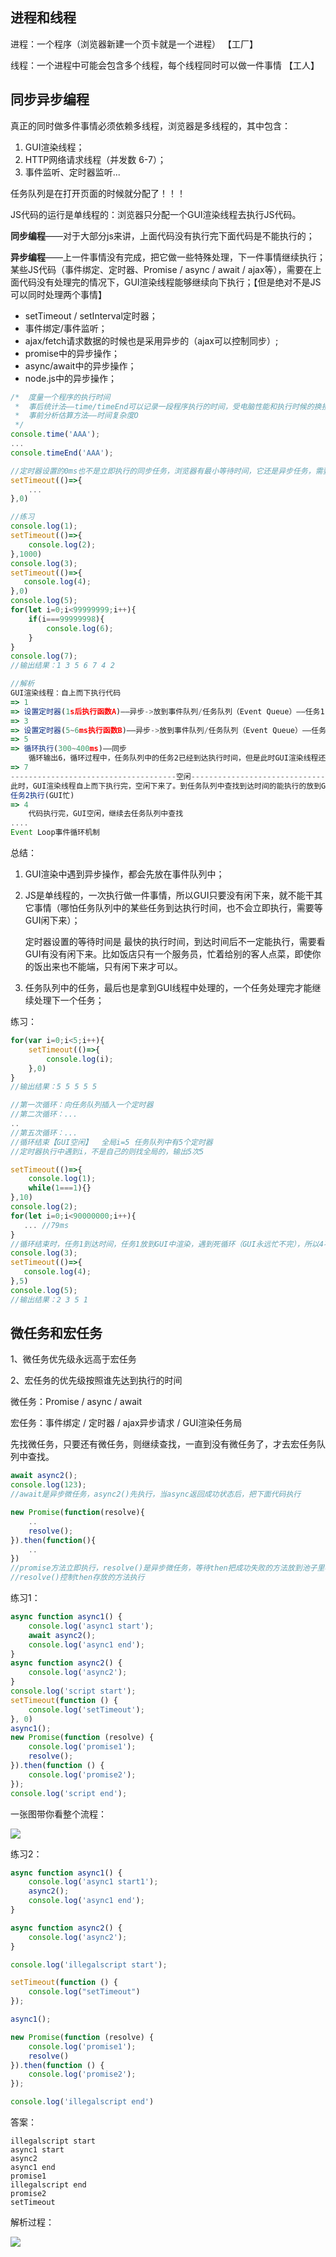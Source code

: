 ## 进程和线程

进程：一个程序（浏览器新建一个页卡就是一个进程）  【工厂】

线程：一个进程中可能会包含多个线程，每个线程同时可以做一件事情  【工人】



## 同步异步编程

真正的同时做多件事情必须依赖多线程，浏览器是多线程的，其中包含：

1. GUI渲染线程；
2. HTTP网络请求线程（并发数 6-7）；
3. 事件监听、定时器监听...



任务队列是在打开页面的时候就分配了！！！



JS代码的运行是单线程的：浏览器只分配一个GUI渲染线程去执行JS代码。

**同步编程**——对于大部分js来讲，上面代码没有执行完下面代码是不能执行的；

**异步编程**——上一件事情没有完成，把它做一些特殊处理，下一件事情继续执行；某些JS代码（事件绑定、定时器、Promise / async / await / ajax等），需要在上面代码没有处理完的情况下，GUI渲染线程能够继续向下执行；【但是绝对不是JS可以同时处理两个事情】

- setTimeout / setInterval定时器；
- 事件绑定/事件监听；
- ajax/fetch请求数据的时候也是采用异步的（ajax可以控制同步）;
- promise中的异步操作；
- async/await中的异步操作；
- node.js中的异步操作；

```javascript
/*	度量一个程序的执行时间
 *	事后统计法——time/timeEnd可以记录一段程序执行的时间，受电脑性能和执行时候的换接状态影响;
 *  事前分析估算方法——时间复杂度O
 */
console.time('AAA');
...
console.timeEnd('AAA');
```

```javascript
//定时器设置的0ms也不是立即执行的同步任务，浏览器有最小等待时间，它还是异步任务，需要放在EventQueue中
setTimeout(()=>{
    ...
},0) 

//练习
console.log(1);
setTimeout(()=>{
    console.log(2);
},1000)
console.log(3);
setTimeout(()=>{
   console.log(4); 
},0)
console.log(5);
for(let i=0;i<99999999;i++){
    if(i===99999998){
        console.log(6);
    }
}
console.log(7);
//输出结果：1 3 5 6 7 4 2

//解析
GUI渲染线程：自上而下执行代码
=> 1
=> 设置定时器(1s后执行函数A)——异步->放到事件队列/任务队列（Event Queue）——任务1：1s后执行函数A,浏览器会开辟一个监听时间的线程来监听时间是否到达;
=> 3
=> 设置定时器(5~6ms执行函数B)——异步->放到事件队列/任务队列（Event Queue）——任务2：5~6ms后执行函数B,监听
=> 5
=> 循环执行(300~400ms)——同步
	循环输出6，循环过程中，任务队列中的任务2已经到达执行时间，但是此时GUI渲染线程还没有自上而下渲染完，所以需要所有任务队列中的任务（哪怕到达时间的）继续等待;
=> 7
-------------------------------------空闲---------------------------------------------
此时，GUI渲染线程自上而下执行完，空闲下来了。到任务队列中查找到达时间的能执行的放到GUI中去执行。如果有多个到达时间，谁先到谁先执行。
任务2执行(GUI忙)
=> 4
    代码执行完，GUI空闲，继续去任务队列中查找
....
Event Loop事件循环机制
```

总结：

1. GUI渲染中遇到异步操作，都会先放在事件队列中；

2. JS是单线程的，一次执行做一件事情，所以GUI只要没有闲下来，就不能干其它事情（哪怕任务队列中的某些任务到达执行时间，也不会立即执行，需要等GUI闲下来）；

   定时器设置的等待时间是 最快的执行时间，到达时间后不一定能执行，需要看GUI有没有闲下来。比如饭店只有一个服务员，忙着给别的客人点菜，即使你的饭出来也不能端，只有闲下来才可以。

3. 任务队列中的任务，最后也是拿到GUI线程中处理的，一个任务处理完才能继续处理下一个任务；



练习：

```javascript
for(var i=0;i<5;i++){
	setTimeout(()=>{
		console.log(i);   
	},0)
}
//输出结果：5 5 5 5 5

//第一次循环：向任务队列插入一个定时器
//第二次循环：...
..
//第五次循环：...
//循环结束【GUI空闲】  全局i=5 任务队列中有5个定时器
//定时器执行中遇到i，不是自己的则找全局的，输出5次5
```

```javascript
setTimeout(()=>{
    console.log(1);
    while(1===1){}
},10)
console.log(2);
for(let i=0;i<90000000;i++){
   ... //79ms
}
//循环结束时，任务1到达时间，任务1放到GUI中渲染，遇到死循环（GUI永远忙不完），所以4不执行
console.log(3);
setTimeout(()=>{
   console.log(4); 
},5)
console.log(5);
//输出结果：2 3 5 1
```



## 微任务和宏任务

1、微任务优先级永远高于宏任务

2、宏任务的优先级按照谁先达到执行的时间

微任务：Promise / async / await

宏任务：事件绑定 / 定时器 / ajax异步请求 / GUI渲染任务局

先找微任务，只要还有微任务，则继续查找，一直到没有微任务了，才去宏任务队列中查找。

```javascript
await async2();
console.log(123);
//await是异步微任务，async2()先执行，当async返回成功状态后，把下面代码执行

new Promise(function(resolve){
	..
	resolve();
}).then(function(){
	..
})
//promise方法立即执行，resolve()是异步微任务，等待then把成功失败的方法放到池子里再通知方法执行
//resolve()控制then存放的方法执行
```



练习1：

```javascript
async function async1() {
	console.log('async1 start');
	await async2();
	console.log('async1 end');
}
async function async2() {
	console.log('async2');
}
console.log('script start');
setTimeout(function () {
	console.log('setTimeout');
}, 0)
async1();
new Promise(function (resolve) {
	console.log('promise1');
	resolve();
}).then(function () {
	console.log('promise2');
});
console.log('script end');
```

一张图带你看整个流程：

![](/img/blog/render/宏任务和微任务.png)



练习2：

```javascript
async function async1() {
    console.log('async1 start1');
    async2();
    console.log('async1 end');
}

async function async2() {
    console.log('async2');
}

console.log('illegalscript start');

setTimeout(function () {
    console.log("setTimeout")
});

async1();

new Promise(function (resolve) {
    console.log('promise1');
    resolve()
}).then(function () {
    console.log('promise2');
});

console.log('illegalscript end')
```

答案：

```
illegalscript start
async1 start
async2
async1 end
promise1
illegalscript end
promise2
setTimeout
```

解析过程：

![](/img/blog/render/时间循环机制.png)